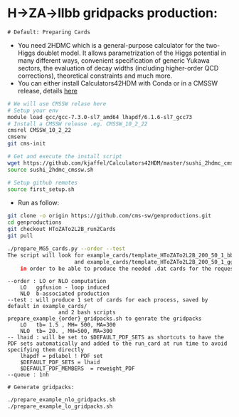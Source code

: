 # H->ZA->llbb gridpacks production:
    # Default: Preparing Cards 
- You need 2HDMC which is a general-purpose calculator for the two-Higgs doublet model. It allows parametrization of the Higgs potential in many different ways, convenient specification of generic Yukawa sectors, the evaluation of decay widths (including higher-order QCD corrections), theoretical constraints and much more.
- You can either install Calculators42HDM with Conda or in a CMSSW release, details [here](https://github.com/kjaffel/Calculators42HDM#install-with-conda-from-pdavid)
```bash
# We will use CMSSW relase here
# Setup your env
module load gcc/gcc-7.3.0-sl7_amd64 lhapdf/6.1.6-sl7_gcc73
# Install a CMSSW release .eg. CMSSW_10_2_22
cmsrel CMSSW_10_2_22
cmsenv
git cms-init

# Get and execute the install script
wget https://github.com/kjaffel/Calculators42HDM/master/sushi_2hdmc_cmssw.sh
source sushi_2hdmc_cmssw.sh

# Setup github remotes
source first_setup.sh
```
- Run as follow:
```bash
git clone -o origin https://github.com/cms-sw/genproductions.git
cd genproductions
git checkout HToZATo2L2B_run2Cards
git pull

./prepare_MG5_cards.py --order --test
The script will look for example_cards/template_HToZATo2L2B_200_50_1_bbH4F_TuneCP5_13TeV-amcatnloFXFX-pythia8 if --order NLO
                     and example_cards/template_HToZATo2L2B_200_50_1_ggH_TuneCP5_13TeV-amcatnloFXFX-pythia8   if --order LO
    in order to be able to produce the needed .dat cards for the requested signal mass points and tb values
```
```
--order : LO or NLO computation
    LO   ggfusion - loop induced
    NLO  b-associated production
--test : will produce 1 set of cards for each process, saved by default in example_cards/
                and 2 bash scripts prepare_example_{order}_gridpacks.sh to genrate the gridpacks
    LO   tb= 1.5 , MH= 500, MA=300
    NLO  tb= 20. , MH=500, MA=300
-- lhaid : will be set to $DEFAULT_PDF_SETS as shortcuts to have the PDF sets automatically and added to the run_card at run time to avoid specifying them directly
    lhapdf = pdlabel ! PDF set
    $DEFAULT_PDF_SETS = lhaid
    $DEFAULT_PDF_MEMBERS  = reweight_PDF
--queue : 1nh
```
    # Generate gridpacks:
```bash
./prepare_example_nlo_gridpacks.sh
./prepare_example_lo_gridpacks.sh
```
